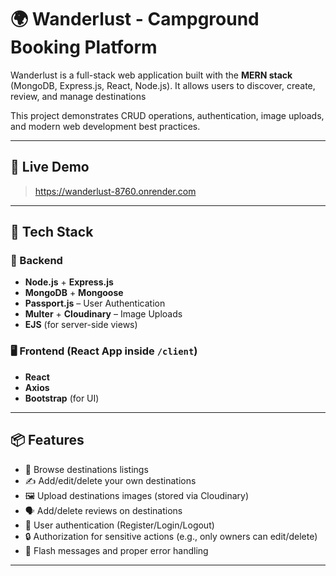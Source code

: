 # 🌍 Wanderlust - Campground Booking Platform

Wanderlust is a full-stack web application built with the **MERN stack** (MongoDB, Express.js, React, Node.js). It allows users to discover, create, review, and manage destinations 

This project demonstrates CRUD operations, authentication, image uploads, and modern web development best practices.

---

## 🚀 Live Demo

>  https://wanderlust-8760.onrender.com

---


## 🧰 Tech Stack

### 🔗 Backend
- **Node.js** + **Express.js**
- **MongoDB** + **Mongoose**
- **Passport.js** – User Authentication
- **Multer** + **Cloudinary** – Image Uploads
- **EJS** (for server-side views)

### 🖥️ Frontend (React App inside `/client`)
- **React**
- **Axios**
- **Bootstrap** (for UI)

---

## 📦 Features

- 🧭 Browse destinations listings
- ✍️ Add/edit/delete your own destinations
- 🖼 Upload destinations images (stored via Cloudinary)
- 🗣 Add/delete reviews on destinations
- 🔐 User authentication (Register/Login/Logout)
- 🔒 Authorization for sensitive actions (e.g., only owners can edit/delete)
- 💬 Flash messages and proper error handling

---



